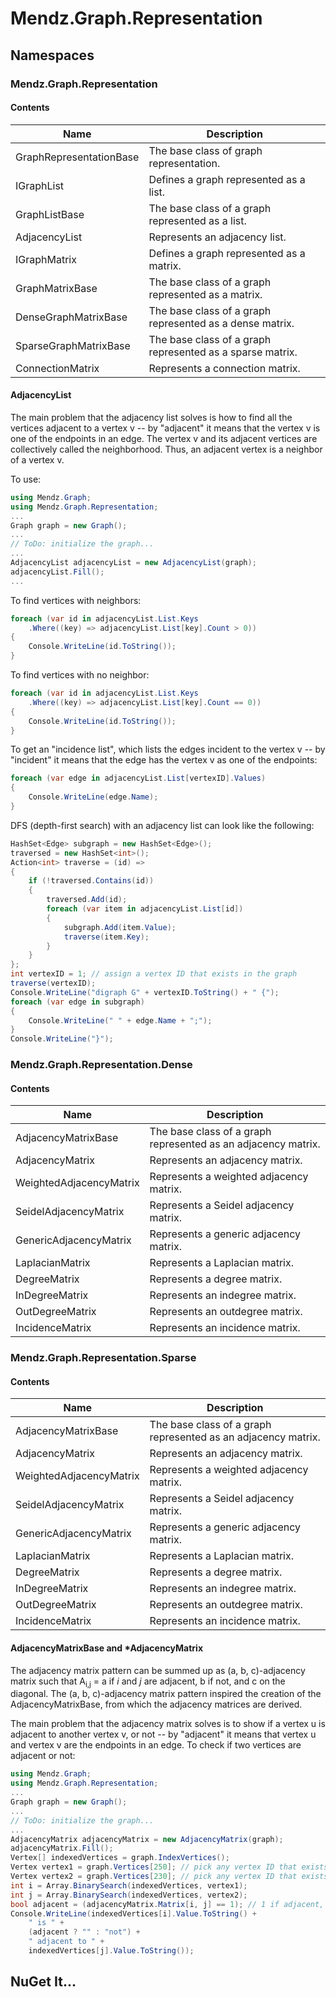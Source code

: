 # Mendz.Graph.Representation
## Namespaces
### Mendz.Graph.Representation
#### Contents
Name | Description
---- | -----------
GraphRepresentationBase | The base class of graph representation.
IGraphList | Defines a graph represented as a list.
GraphListBase | The base class of a graph represented as a list.
AdjacencyList | Represents an adjacency list.
IGraphMatrix | Defines a graph represented as a matrix.
GraphMatrixBase | The base class of a graph represented as a matrix.
DenseGraphMatrixBase | The base class of a graph represented as a dense matrix.
SparseGraphMatrixBase | The base class of a graph represented as a sparse matrix.
ConnectionMatrix | Represents a connection matrix.
#### AdjacencyList
The main problem that the adjacency list solves is how to find all the vertices adjacent to a vertex v -- by "adjacent" it means that the vertex v is one of the endpoints in an edge. The vertex v and its adjacent vertices are collectively called the neighborhood. Thus, an adjacent vertex is a neighbor of a vertex v.

To use:
```C#
using Mendz.Graph;
using Mendz.Graph.Representation;
...
Graph graph = new Graph();
...
// ToDo: initialize the graph...
...
AdjacencyList adjacencyList = new AdjacencyList(graph);
adjacencyList.Fill();
...
```
To find vertices with neighbors: 
```C#
foreach (var id in adjacencyList.List.Keys
    .Where((key) => adjacencyList.List[key].Count > 0))
{
    Console.WriteLine(id.ToString());
}
```
To find vertices with no neighbor:
```C#
foreach (var id in adjacencyList.List.Keys
    .Where((key) => adjacencyList.List[key].Count == 0))
{
    Console.WriteLine(id.ToString());
}
```
To get an "incidence list", which lists the edges incident to the vertex v -- by "incident" it means that the edge has the vertex v as one of the endpoints:
```C#
foreach (var edge in adjacencyList.List[vertexID].Values)
{
    Console.WriteLine(edge.Name);
}
```
DFS (depth-first search) with an adjacency list can look like the following:
```C#
HashSet<Edge> subgraph = new HashSet<Edge>();
traversed = new HashSet<int>();
Action<int> traverse = (id) =>
{
    if (!traversed.Contains(id))
    {
        traversed.Add(id);
        foreach (var item in adjacencyList.List[id])
        {
            subgraph.Add(item.Value);
            traverse(item.Key);
        }
    }
};
int vertexID = 1; // assign a vertex ID that exists in the graph
traverse(vertexID);
Console.WriteLine("digraph G" + vertexID.ToString() + " {");
foreach (var edge in subgraph)
{
    Console.WriteLine(" " + edge.Name + ";");
}
Console.WriteLine("}");
```
### Mendz.Graph.Representation.Dense
#### Contents
Name | Description
---- | -----------
AdjacencyMatrixBase | The base class of a graph represented as an adjacency matrix.
AdjacencyMatrix | Represents an adjacency matrix.
WeightedAdjacencyMatrix | Represents a weighted adjacency matrix.
SeidelAdjacencyMatrix | Represents a Seidel adjacency matrix.
GenericAdjacencyMatrix | Represents a generic adjacency matrix.
LaplacianMatrix | Represents a Laplacian matrix.
DegreeMatrix | Represents a degree matrix.
InDegreeMatrix | Represents an indegree matrix.
OutDegreeMatrix | Represents an outdegree matrix.
IncidenceMatrix | Represents an incidence matrix.
### Mendz.Graph.Representation.Sparse
#### Contents
Name | Description
---- | -----------
AdjacencyMatrixBase | The base class of a graph represented as an adjacency matrix.
AdjacencyMatrix | Represents an adjacency matrix.
WeightedAdjacencyMatrix | Represents a weighted adjacency matrix.
SeidelAdjacencyMatrix | Represents a Seidel adjacency matrix.
GenericAdjacencyMatrix | Represents a generic adjacency matrix.
LaplacianMatrix | Represents a Laplacian matrix.
DegreeMatrix | Represents a degree matrix.
InDegreeMatrix | Represents an indegree matrix.
OutDegreeMatrix | Represents an outdegree matrix.
IncidenceMatrix | Represents an incidence matrix.
#### AdjacencyMatrixBase and \*AdjacencyMatrix
The adjacency matrix pattern can be summed up as (a, b, c)-adjacency matrix such that A<sub>i,j</sub> = a if *i* and *j* are adjacent, b if not, and c on the diagonal. The (a, b, c)-adjacency matrix pattern inspired the creation of the AdjacencyMatrixBase, from which the adjacency matrices are derived.

The main problem that the adjacency matrix solves is to show if a vertex u is adjacent to another vertex v, or not -- by "adjacent" it means that vertex u and vertex v are the endpoints in an edge. To check if two vertices are adjacent or not:
```C#
using Mendz.Graph;
using Mendz.Graph.Representation;
...
Graph graph = new Graph();
...
// ToDo: initialize the graph...
...
AdjacencyMatrix adjacencyMatrix = new AdjacencyMatrix(graph);
adjacencyMatrix.Fill();
Vertex[] indexedVertices = graph.IndexVertices();
Vertex vertex1 = graph.Vertices[250]; // pick any vertex ID that exists in the graph
Vertex vertex2 = graph.Vertices[230]; // pick any vertex ID that exists in the graph
int i = Array.BinarySearch(indexedVertices, vertex1);
int j = Array.BinarySearch(indexedVertices, vertex2);
bool adjacent = (adjacencyMatrix.Matrix[i, j] == 1); // 1 if adjacent, 0 if not adjacent
Console.WriteLine(indexedVertices[i].Value.ToString() + 
    " is " + 
    (adjacent ? "" : "not") + 
    " adjacent to " + 
    indexedVertices[j].Value.ToString());
```
## NuGet It...

